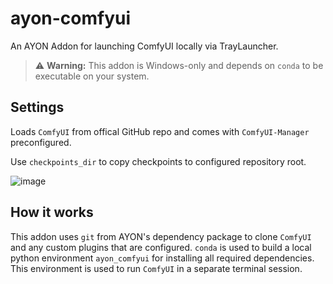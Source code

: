 # ayon-comfyui
An AYON Addon for launching ComfyUI locally via TrayLauncher.

> ⚠️ **Warning:** This addon is Windows-only and depends on `conda` to be executable on your system.


## Settings
Loads `ComfyUI` from offical GitHub repo and comes with `ComfyUI-Manager` preconfigured.

Use `checkpoints_dir` to copy checkpoints to configured repository root. 

![image](https://github.com/user-attachments/assets/b5a87879-e207-426d-bf13-34807f74ab87)

## How it works
This addon uses `git` from AYON's dependency package to clone `ComfyUI` and any custom plugins that are configured.
`conda` is used to build a local python environment `ayon_comfyui` for installing all required dependencies. This environment is used to run `ComfyUI` in a separate terminal session.
